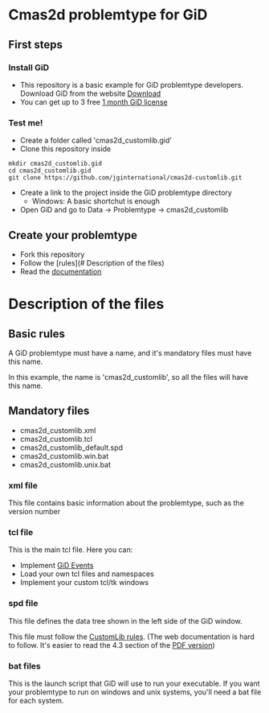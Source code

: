 # Cmas2d problemtype for GiD

## First steps
### Install GiD
* This repository is a basic example for GiD problemtype developers. Download GiD from the website [Download](http://www.gidhome.com/download/)
* You can get up to 3 free [1 month GiD license](http://www.gidhome.com/purchase/passwords/?Licencetype=1&Periodtime=1)

### Test me!
* Create a folder called 'cmas2d_customlib.gid'
* Clone this repository inside
```
mkdir cmas2d_customlib.gid
cd cmas2d_customlib.gid
git clone https://github.com/jginternational/cmas2d-customlib.git
```
* Create a link to the project inside the GiD problemtype directory
    * Windows: A basic shortchut is enough
* Open GiD and go to Data -> Problemtype -> cmas2d_customlib

## Create your problemtype
* Fork this repository
* Follow the [rules](# Description of the files)
* Read the [documentation](http://www.gidhome.com/documents/customizationmanual/PROBLEMTYPE%20SYSTEM)

# Description of the files

## Basic rules
A GiD problemtype must have a name, and it's mandatory files must have this name.

In this example, the name is 'cmas2d_customlib', so all the files will have this name.

## Mandatory files
* cmas2d_customlib.xml
* cmas2d_customlib.tcl
* cmas2d_customlib_default.spd
* cmas2d_customlib.win.bat
* cmas2d_customlib.unix.bat

### xml file
This file contains basic information about the problemtype, such as the version number

### tcl file
This is the main tcl file. Here you can:
* Implement [GiD Events](http://www.gidhome.com/documents/customizationmanual/TCL+AND+TK+EXTENSION/Event+procedures)
* Load your own tcl files and namespaces
* Implement your custom tcl/tk windows

### spd file
This file defines the data tree shown in the left side of the GiD window.

This file must follow the [CustomLib rules](http://www.gidhome.com/documents/customizationmanual/PROBLEMTYPE+SYSTEM/Data+tree+fields). (The web documentation is hard to follow. It's easier to read the 4.3 section of the [PDF version](https://web.cimne.upc.edu/users/fjgarate/downloads/GiD_13_Customization_Manual.pdf#page=12))

### bat files
This is the launch script that GiD will use to run your executable.
If you want your problemtype to run on windows and unix systems, you'll need a bat file for each system.
